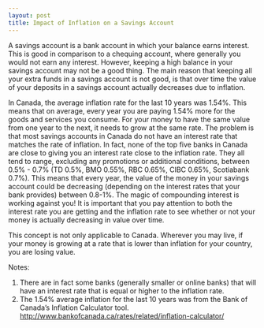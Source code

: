 ```yaml
---
layout: post
title: Impact of Inflation on a Savings Account
---
```


A savings account is a bank account in which your balance earns interest. This is good in comparison to a chequing account, where generally you would not earn any interest. However, keeping a high balance in your savings account may not be a good thing. The main reason that keeping all your extra funds in a savings account is not good, is that over time the value of your deposits in a savings account actually decreases due to inflation.

In Canada, the average inflation rate for the last 10 years was 1.54%. This means that on average, every year you are paying 1.54% more for the goods and services you consume. For your money to have the same value from one year to the next, it needs to grow at the same rate. The problem is that most savings accounts in Canada do not have an interest rate that matches the rate of inflation. In fact, none of the top five banks in Canada are close to giving you an interest rate close to the inflation rate. They all tend to range, excluding any promotions or additional conditions, between 0.5% - 0.7% (TD 0.5%, BMO 0.55%, RBC 0.65%, CIBC 0.65%, Scotiabank 0.7%). This means that every year, the value of the money in your savings account could be decreasing (depending on the interest rates that your bank provides) between 0.8-1%. The magic of compounding interest is working against you! It is important that you pay attention to both the interest rate you are getting and the inflation rate to see whether or not your money is actually decreasing in value over time. 

This concept is not only applicable to Canada. Wherever you may live, if your money is growing at a rate that is lower than inflation for your country, you are losing value.


Notes:
1)	There are in fact some banks (generally smaller or online banks) that will have an interest rate that is equal or higher to the inflation rate.
2)	The 1.54% average inflation for the last 10 years was from the Bank of Canada’s Inflation Calculator tool. <http://www.bankofcanada.ca/rates/related/inflation-calculator/>
